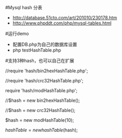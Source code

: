 #Mysql hash 分表
+   http://database.51cto.com/art/201010/230178.htm
+   http://www.phpddt.com/php/mysql-tables.html

#运行demo
+   配置DB.php为自己的数据库设置
+   php testHashTable.php

#支持3种hash，也可以自己在扩展

//require 'hash/bin2hexHashTable.php';

//require 'hash/crc32HashTable.php';

require 'hash/modHashTable.php';

//$hash = new bin2hexHashTable();

//$hash = new crc32HashTable();

$hash = new modHashTable(10);

$hashTable = new hashTable($hash);


